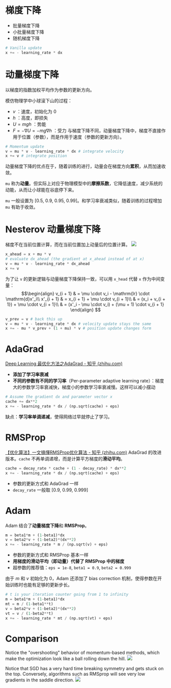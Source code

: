 # 梯度下降
- 批量梯度下降
- 小批量梯度下降
- 随机梯度下降

```python
# Vanilla update
x += - learning_rate * dx
```

# 动量梯度下降
以梯度的指数加权平均作为参数的更新方向。

模仿物理学中小球滚下山的过程：
- $v$ ：速度，初始化为 0
- $h$ ：高度，即损失
- $U = mgh$ ：势能
- $F = - \nabla U = - mg \nabla h$ ：受力
与梯度下降不同，动量梯度下降中，梯度不直接作用于位置（参数），而是作用于速度（参数的更新方向）。

```python
# Momentum update
v = mu * v - learning_rate * dx # integrate velocity
x += v # integrate position
```

动量梯度下降的优点在于，随着训练的进行，动量会在梯度方向**累积**，从而加速收敛。

`mu` 称为**动量**。但实际上对应于物理模型中的**摩擦系数**，它降低速度，减少系统的动能，从而让小球能在谷底停下来。

`mu` 一般设置为 \[0.5, 0.9, 0.95, 0.99\]。和学习率衰减类似，随着训练的过程增加 `mu` 有助于收敛。

# Nesterov 动量梯度下降
梯度不在当前位置计算，而在当前位置加上动量后的位置计算。
![](https://cs231n.github.io/assets/nn3/nesterov.jpeg)

```python
x_ahead = x + mu * v
# evaluate dx_ahead (the gradient at x_ahead instead of at x)
v = mu * v - learning_rate * dx_ahead
x += v
```

为了让 `v` 的更新逻辑与动量梯度下降保持一致，可以用 `x_head` 代替 `x` 作为中间变量：
$$\begin{align}
v_{i + 1} & = \mu \cdot v_i - \mathrm{lr} \cdot \mathrm{d}x'_i\\
x'_{i + 1} & = x_{i + 1} + \mu \cdot v_{i + 1}\\
& = (x_i + v_{i + 1}) + \mu \cdot v_{i + 1}\\
& = (x'_i - \mu \cdot v_i) + (\mu + 1) \cdot v_{i + 1}
\end{align}
$$

```python
v_prev = v # back this up
v = mu * v - learning_rate * dx # velocity update stays the same
x += - mu * v_prev + (1 + mu) * v # position update changes form
```

# AdaGrad
[Deep Learning 最优化方法之AdaGrad - 知乎 (zhihu.com)](https://zhuanlan.zhihu.com/p/29920135)
- **添加了学习率衰减**
- **不同的参数有不同的学习率**（Per-parameter adaptive learning rate）：梯度大的参数学习率衰减快，梯度小的参数学习率衰减慢。这样可以减小摆动

```python
# Assume the gradient dx and parameter vector x
cache += dx**2
x += - learning_rate * dx / (np.sqrt(cache) + eps)
```

缺点：**学习率单调递减**，使得网络过早就停止了学习。

# RMSProp
[【优化算法】一文搞懂RMSProp优化算法 - 知乎 (zhihu.com)](https://zhuanlan.zhihu.com/p/34230849)
AdaGrad 的改进版本。`cache` 不再单调递增，而是计算平方梯度的**滑动平均**。

```python
cache = decay_rate * cache + (1 - decay_rate) * dx**2
x += - learning_rate * dx / (np.sqrt(cache) + eps)
```

- 参数的更新方式和 AdaGrad 一样
- `decay_rate` 一般取 \[0.9, 0.99, 0.999\]

# Adam
Adam 结合了**动量梯度下降**和 **RMSProp**。

```python
m = beta1*m + (1-beta1)*dx
v = beta2*v + (1-beta2)*(dx**2)
x += - learning_rate * m / (np.sqrt(v) + eps)
```

- 参数的更新方式和 RMSProp 基本一样
- **用梯度的滑动平均（即动量）代替了 RMSProp 中的梯度**
- 超参数的推荐值：`eps = 1e-8`, `beta1 = 0.9`, `beta2 = 0.999`

由于 $m$ 和 $v$ 初始化为 0，Adam 还添加了 bias correction 机制，使得参数在开始训练时也能有足够的更新步长。

```python
# t is your iteration counter going from 1 to infinity
m = beta1*m + (1-beta1)*dx
mt = m / (1-beta1**t)
v = beta2*v + (1-beta2)*(dx**2)
vt = v / (1-beta2**t)
x += - learning_rate * mt / (np.sqrt(vt) + eps)
```

# Comparison
Notice the "overshooting" behavior of momentum-based methods, which make the optimization look like a ball rolling down the hill.
![](https://cs231n.github.io/assets/nn3/opt2.gif)

Notice that SGD has a very hard time breaking symmetry and gets stuck on the top. Conversely, algorithms such as RMSprop will see very low gradients in the saddle direction.
![](https://cs231n.github.io/assets/nn3/opt1.gif)


